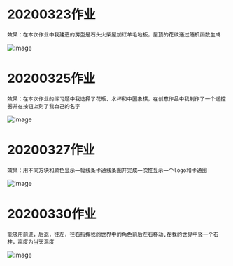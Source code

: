 # 20200323作业 
    效果：在本次作业中我建造的房型是石头火柴屋加红羊毛地板，屋顶的花纹通过随机函数生成
   ![image](https://github.com/shiep18/EIS2020/blob/master/students/ShenJiaCheng/my%20house/myhouse.png)
   
# 20200325作业 
    效果：在本次作业的练习题中我选择了花瓶、水杯和中国象棋，在创意作品中我制作了一个遥控器并在按钮上刻了我自己的名字
   ![image](https://github.com/shiep18/EIS2020/blob/master/students/ShenJiaCheng/my%20logo/mylogo.png)
 
# 20200327作业 
    效果：用不同方块和颜色显示一幅线条卡通线条图并完成一次性显示一个logo和卡通图
   ![image](https://github.com/shiep18/EIS2020/blob/master/students/ShenJiaCheng/my%20pic/myclan.png)

# 20200330作业
    能够用前进，后退，往左，往右指挥我的世界中的角色前后左右移动,在我的世界中竖一个石柱，高度为当天温度
   ![image](https://github.com/shiep18/EIS2020/blob/master/students/ShenJiaCheng/my%20dog/mydog.png)
